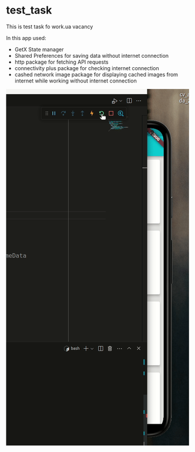 # test_task

This is test task fo work.ua vacancy


In this app used:
- GetX State manager
- Shared Preferences for saving data without internet connection
- http package for fetching API requests
- connectivity plus package for checking internet connection
- cashed network image package for displaying cached images from internet while working without internet connection

![alt text](github_media/test_task.gif)
